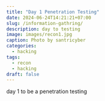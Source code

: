 ```yaml
---
title: "Day 1 Penetration Testing"
date: 2024-06-24T14:21:21+07:00
slug: /information-gathring/
description: day to testing
image: images/recon1.jpg
caption: Photo by santricyber
categories:
  - hacking
tags:
  - recon
  - hacking
draft: false
---
```


day 1 to be a penetration testing